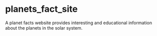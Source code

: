 # planets_fact_site
  A planet facts website provides interesting and educational information about the planets in the solar system.
